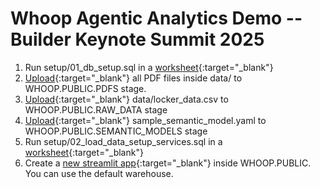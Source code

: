 # Whoop Agentic Analytics Demo -- Builder Keynote Summit 2025

1. Run setup/01_db_setup.sql in a [worksheet](https://app.snowflake.com/_deeplink/worksheets?utm_source=snowflake&utm_medium=github&utm_campaign=summit25builderkeynote){:target="_blank"} 
2. [Upload](https://app.snowflake.com/_deeplink/#/data/add-data?utm_source=snowflake&utm_medium=github&utm_campaign=summit25builderkeynote){:target="_blank"}  all PDF files inside data/ to WHOOP.PUBLIC.PDFS stage.
3. [Upload](https://app.snowflake.com/_deeplink/#/data/add-data?utm_source=snowflake&utm_medium=github&utm_campaign=summit25builderkeynote){:target="_blank"}  data/locker_data.csv to WHOOP.PUBLIC.RAW_DATA stage
4. [Upload](https://app.snowflake.com/_deeplink/#/data/add-data?utm_source=snowflake&utm_medium=github&utm_campaign=summit25builderkeynote){:target="_blank"}  sample_semantic_model.yaml to WHOOP.PUBLIC.SEMANTIC_MODELS stage
5. Run setup/02_load_data_setup_services.sql in a [worksheet](https://app.snowflake.com/_deeplink/worksheets?utm_source=snowflake&utm_medium=github&utm_campaign=summit25builderkeynote){:target="_blank"} 
6. Create a [new streamlit app](https://app.snowflake.com/_deeplink/#/streamlit-apps?utm_source=snowflake&utm_medium=github&utm_campaign=summit25builderkeynote){:target="_blank"}  inside WHOOP.PUBLIC. You can use the default warehouse. 